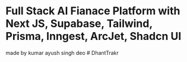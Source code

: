 # Full Stack AI Fianace Platform with Next JS, Supabase, Tailwind, Prisma, Inngest, ArcJet, Shadcn UI 
made by kumar ayush singh deo
#   D h a n t T r a k r  
 